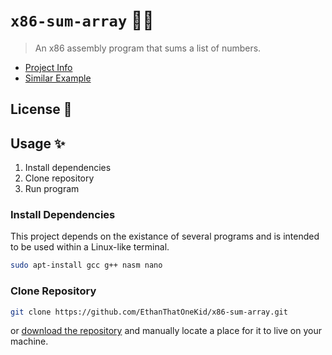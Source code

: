 # `x86-sum-array` 👨‍💻

> An x86 assembly program that sums a list of numbers.

- [Project Info](https://docs.google.com/viewer?a=v&pid=sites&srcid=ZnVsbGVydG9uLmVkdXxhY3RpdmVwcm9mZXNzb3J8Z3g6NGU2MDc3ZmU0YWVhNjJlMQ)
- [Similar Example](https://sites.google.com/a/fullerton.edu/activeprofessor/open-source-info/x86-assembly/x86-examples/memory-organization)

## License 🔑

## Usage ✨

1. Install dependencies
1. Clone repository
1. Run program

### Install Dependencies

This project depends on the existance of several programs and is intended to be used within a Linux-like terminal.

```sh
sudo apt-install gcc g++ nasm nano
```

### Clone Repository

```sh
git clone https://github.com/EthanThatOneKid/x86-sum-array.git
```
 
or [download the repository](https://github.com/EthanThatOneKid/x86-sum-array/archive/main.zip) and manually locate a place for it to live on your machine.